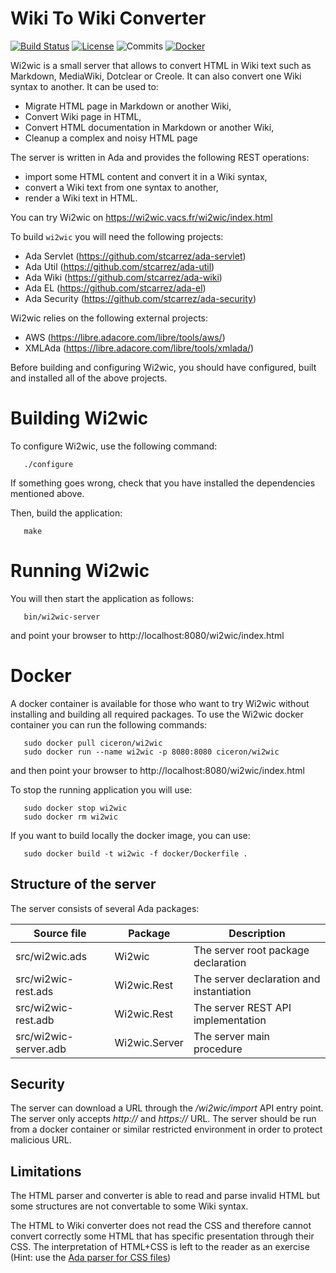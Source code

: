 # Wiki To Wiki Converter

[![Build Status](https://img.shields.io/jenkins/s/https/jenkins.vacs.fr/Bionic-Wi2wic.svg)](https://jenkins.vacs.fr/job/Bionic-Wi2wic/)
[![License](https://img.shields.io/badge/license-APACHE2-blue.svg)](LICENSE)
![Commits](https://img.shields.io/github/commits-since/stcarrez/wi2wic/1.0.0.svg)
[![Docker](https://badgen.net/docker/pulls/ciceron/wi2wic)](https://hub.docker.com/r/ciceron/wi2wic/)


Wi2wic is a small server that allows to convert HTML in Wiki text such as Markdown, MediaWiki, Dotclear or Creole.
It can also convert one Wiki syntax to another.  It can be used to:

* Migrate HTML page in Markdown or another Wiki,
* Convert Wiki page in HTML,
* Convert HTML documentation in Markdown or another Wiki,
* Cleanup a complex and noisy HTML page

The server is written in Ada and provides the following REST operations:

* import some HTML content and convert it in a Wiki syntax,
* convert a Wiki text from one syntax to another,
* render a Wiki text in HTML.

You can try Wi2wic on https://wi2wic.vacs.fr/wi2wic/index.html

To build `wi2wic` you will need the following projects:

* Ada Servlet   (https://github.com/stcarrez/ada-servlet)
* Ada Util      (https://github.com/stcarrez/ada-util)
* Ada Wiki      (https://github.com/stcarrez/ada-wiki)
* Ada EL        (https://github.com/stcarrez/ada-el)
* Ada Security  (https://github.com/stcarrez/ada-security)

Wi2wic relies on the following external projects:

* AWS      (https://libre.adacore.com/libre/tools/aws/)
* XMLAda   (https://libre.adacore.com/libre/tools/xmlada/)

Before building and configuring Wi2wic, you should have configured,
built and installed all of the above projects.

# Building Wi2wic

To configure Wi2wic, use the following command:
```
   ./configure
```

If something goes wrong, check that you have installed the dependencies mentioned above.

Then, build the application:
```
   make
```

# Running Wi2wic

You will then start the application as follows:
```
   bin/wi2wic-server
```

and point your browser to http://localhost:8080/wi2wic/index.html

# Docker

A docker container is available for those who want to try Wi2wic without installing
and building all required packages.  To use the Wi2wic docker container you can
run the following commands:

```
   sudo docker pull ciceron/wi2wic
   sudo docker run --name wi2wic -p 8080:8080 ciceron/wi2wic
```

and then point your browser to http://localhost:8080/wi2wic/index.html

To stop the running application you will use:
```
   sudo docker stop wi2wic
   sudo docker rm wi2wic
```

If you want to build locally the docker image, you can use:

```
   sudo docker build -t wi2wic -f docker/Dockerfile .
```

## Structure of the server

The server consists of several Ada packages:

| Source file | Package | Description |
| ------------ | ------------- | ------------- |
| src/wi2wic.ads|Wi2wic|The server root package declaration |
| src/wi2wic-rest.ads|Wi2wic.Rest|The server declaration and instantiation|
| src/wi2wic-rest.adb|Wi2wic.Rest|The server REST API implementation|
| src/wi2wic-server.adb|Wi2wic.Server|The server main procedure|


## Security

The server can download a URL through the */wi2wic/import* API entry point.
The server only accepts *http://* and *https://* URL.  The server should
be run from a docker container or similar restricted environment in order
to protect malicious URL.

## Limitations

The HTML parser and converter is able to read and parse invalid HTML but
some structures are not convertable to some Wiki syntax.

The HTML to Wiki converter does not read the CSS and therefore cannot
convert correctly some HTML that has specific presentation through their CSS.
The interpretation of HTML+CSS is left to the reader as an exercise
(Hint: use the [Ada parser for CSS files](https://github.com/stcarrez/ada-css))

